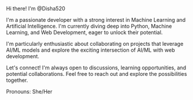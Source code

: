 Hi there! I'm @Disha520 

I'm a passionate developer with a strong interest in Machine Learning and Artificial Intelligence.  I'm currently diving deep into Python, Machine Learning, and Web Development, eager to unlock their potential.

I'm particularly enthusiastic about collaborating on projects that leverage AI/ML models and explore the exciting intersection of AI/ML with web development. 

Let's connect! I'm always open to discussions, learning opportunities, and potential collaborations. Feel free to reach out and explore the possibilities together.

Pronouns: She/Her


